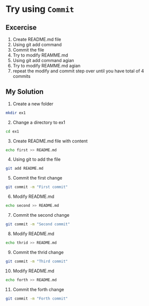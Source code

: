 # Try using `Commit`

## Excercise
1. Create README.md file
2. Using git add command
3. Commit the file
4. Try to modify REAMME.md
5. Using git add command agian
6. Try to modify REAMME.md agian
7. repeat the modify and commit step over until you have total of 4 commits 

## My Solution
1. Create a new folder
```bash
mkdir ex1
```
2. Change a directory to ex1
```bash
cd ex1
```
3. Create README.md file with content
```bash
echo first >> README.md
```
4. Using git to add the file
```bash
git add README.md
```
5. Commit the first change
```bash
git commit -m "First commit"
```
6. Modify README.md
```bash
echo second >> README.md
```
7. Commit the second change
```bash
git commit -m "Second commit"
```
8. Modify README.md
```bash
echo thrid >> README.md
```
9. Commit the thrid change
```bash
git commit -m "Third commit"
```
10. Modify README.md
```bash
echo forth >> README.md
```
11. Commit the forth change
```bash
git commit -m "Forth commit"
```



